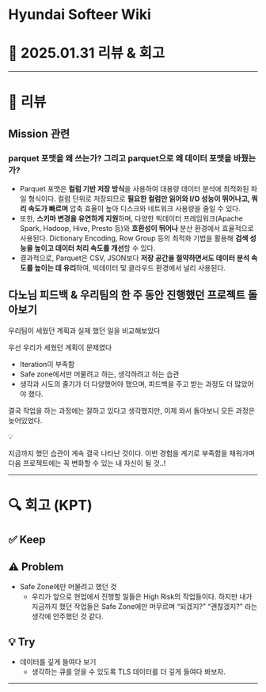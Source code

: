 # Hyundai Softeer Wiki

# 📅 2025.01.31 리뷰 & 회고

---

# 📝 리뷰

## Mission 관련

### parquet 포맷을 왜 쓰는가? 그리고 parquet으로 왜 데이터 포맷을 바꿨는가?

- Parquet 포맷은 **컬럼 기반 저장 방식**을 사용하여 대용량 데이터 분석에 최적화된 파일 형식이다. 컬럼 단위로 저장되므로 **필요한 컬럼만 읽어와 I/O 성능이 뛰어나고, 쿼리 속도가 빠르며** 압축 효율이 높아 디스크와 네트워크 사용량을 줄일 수 있다.
- 또한, **스키마 변경을 유연하게 지원**하며, 다양한 빅데이터 프레임워크(Apache Spark, Hadoop, Hive, Presto 등)와 **호환성이 뛰어나** 분산 환경에서 효율적으로 사용된다. Dictionary Encoding, Row Group 등의 최적화 기법을 활용해 **검색 성능을 높이고 데이터 처리 속도를 개선**할 수 있다.
- 결과적으로, Parquet은 CSV, JSON보다 **저장 공간을 절약하면서도 데이터 분석 속도를 높이는 데 유리**하여, 빅데이터 및 클라우드 환경에서 널리 사용된다.

## 다노님 피드백 & 우리팀의 한 주 동안 진행했던 프로젝트 돌아보기

우리팀이 세웠던 계획과 실제 했던 일을 비교해보았다

우선 우리가 세웠던 계획이 문제였다

- Iteration이 부족함
- Safe zone에서만 머물려고 하는, 생각하려고 하는 습관
- 생각과 시도의 줄기가 더 다양했어야 했으며, 피드백을 주고 받는 과정도 더 많았어야 했다.

결국 작업을 하는 과정에는 잘하고 있다고 생각했지만, 이제 와서 돌아보니 모든 과정은 늦어있었다.

<aside>
💡

지금까지 했던 습관이 계속 결국 나타난 것이다. 이번 경험을 계기로 부족함을 채워가며 다음 프로젝트에는 꼭 변화할 수 있는 내 자신이 될 것..!

</aside>

---

# 🔍 회고 (KPT)

## ✅ Keep

## ⚠️ Problem

- Safe Zone에만 머물려고 했던 것
  - 우리가 앞으로 현업에서 진행할 일들은 High Risk의 작업들이다. 하지만 내가 지금까지 했던 작업들은 Safe Zone에만 머무르며 “되겠지?” “괜찮겠지?” 라는 생각에 안주했던 것 같다.

## 💡 Try

- 데이터를 깊게 들여다 보기
  - 생각하는 큐를 얻을 수 있도록 TLS 데이터를 더 깊게 들여다 봐보자.

---
